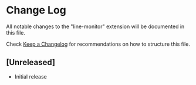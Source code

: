 # Change Log

All notable changes to the "line-monitor" extension will be documented in this file.

Check [Keep a Changelog](http://keepachangelog.com/) for recommendations on how to structure this file.

## [Unreleased]

- Initial release